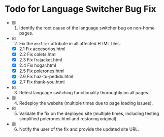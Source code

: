 # Todo for Language Switcher Bug Fix

- [x] 1. Identify the root cause of the language switcher bug on non-home pages.
- [x] 2. Fix the `onclick` attribute in all affected HTML files.
  - [x] 2.1 Fix accesorios.html
  - [x] 2.2 Fix colets.html
  - [x] 2.3 Fix frajacket.html
  - [x] 2.4 Fix hogar.html
  - [x] 2.5 Fix polerones.html
  - [x] 2.6 Fix haz-tu-pedido.html
  - [x] 2.7 Fix thank-you.html
- [x] 3. Retest language switching functionality thoroughly on all pages.
- [x] 4. Redeploy the website (multiple times due to page loading issues).
- [x] 5. Validate the fix on the deployed site (multiple times, including testing simplified polerones.html and restoring original).
- [x] 6. Notify the user of the fix and provide the updated site URL.
